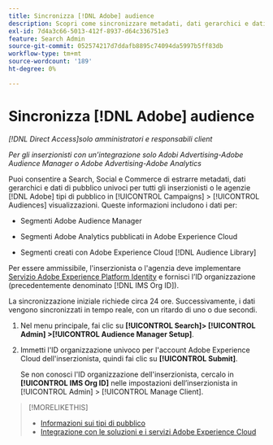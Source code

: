 ```yaml
---
title: Sincronizza [!DNL Adobe] audience
description: Scopri come sincronizzare metadati, dati gerarchici e dati di pubblico univoci per il tuo [!DNL Adobe] pubblico.
exl-id: 7d4a3c66-5013-412f-8937-d64c336751e3
feature: Search Admin
source-git-commit: 052574217d7ddafb8895c74094da5997b5ff83db
workflow-type: tm+mt
source-wordcount: '189'
ht-degree: 0%

---
```


# Sincronizza [!DNL Adobe] audience

*[!DNL Direct Access]solo amministratori e responsabili client*

*Per gli inserzionisti con un’integrazione solo Adobi Advertising-Adobe Audience Manager o Adobe Advertising-Adobe Analytics*

Puoi consentire a Search, Social e Commerce di estrarre metadati, dati gerarchici e dati di pubblico univoci per tutti gli inserzionisti o le agenzie [!DNL Adobe] tipi di pubblico in [!UICONTROL Campaigns] > [!UICONTROL Audiences] visualizzazioni. Queste informazioni includono i dati per:

* Segmenti Adobe Audience Manager

* Segmenti Adobe Analytics pubblicati in Adobe Experience Cloud

* Segmenti creati con Adobe Experience Cloud [!DNL Audience Library]

Per essere ammissibile, l&#39;inserzionista o l&#39;agenzia deve implementare [Servizio Adobe Experience Platform Identity](https://experienceleague.adobe.com/docs/id-service/using/home.html) e fornisci l’ID organizzazione (precedentemente denominato [!DNL IMS Org ID]).

La sincronizzazione iniziale richiede circa 24 ore. Successivamente, i dati vengono sincronizzati in tempo reale, con un ritardo di uno o due secondi.

1. Nel menu principale, fai clic su **[!UICONTROL Search]> [!UICONTROL Admin] >[!UICONTROL Audience Manager Setup]**.

1. Immetti l&#39;ID organizzazione univoco per l&#39;account Adobe Experience Cloud dell&#39;inserzionista, quindi fai clic su **[!UICONTROL Submit]**.

   Se non conosci l&#39;ID organizzazione dell&#39;inserzionista, cercalo in **[!UICONTROL IMS Org ID]** nelle impostazioni dell’inserzionista in [!UICONTROL Admin] > [!UICONTROL Manage Client].

>[!MORELIKETHIS]
>
>* [Informazioni sui tipi di pubblico](/help/search-social-commerce/campaign-management/campaigns/audience-about.md)
>* [Integrazione con le soluzioni e i servizi Adobe Experience Cloud](/help/search-social-commerce/introduction/integrations.md)
